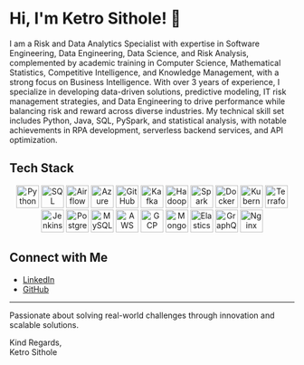 # Hi, I'm Ketro Sithole! 👋


I am a Risk and Data Analytics Specialist with expertise in Software Engineering, Data Engineering, Data Science, and Risk Analysis, complemented by academic training in Computer Science, Mathematical Statistics, Competitive Intelligence, and Knowledge Management, with a strong focus on Business Intelligence. With over 3 years of experience, I specialize in developing data-driven solutions, predictive modeling, IT risk management strategies, and Data Engineering to drive performance while balancing risk and reward across diverse industries. My technical skill set includes Python, Java, SQL, PySpark, and statistical analysis, with notable achievements in RPA development, serverless backend services, and API optimization.


## Tech Stack

<p align="center">
  <img src="https://img.shields.io/badge/-Python-3776AB?style=for-the-badge&logo=python&logoColor=white" alt="Python" height="40" />
  <img src="https://img.shields.io/badge/-SQL-4479A1?style=for-the-badge&logo=Microsoft-SQL-Server&logoColor=white" alt="SQL" height="40" />
  <img src="https://img.shields.io/badge/-Airflow-017CEE?style=for-the-badge&logo=apache-airflow&logoColor=white" alt="Airflow" height="40" />
  <img src="https://img.shields.io/badge/-Azure-0089D6?style=for-the-badge&logo=microsoft-azure&logoColor=white" alt="Azure" height="40" />
  <img src="https://img.shields.io/badge/-GitHub-181717?style=for-the-badge&logo=github&logoColor=white" alt="GitHub" height="40" />
  <img src="https://img.shields.io/badge/-Kafka-231F20?style=for-the-badge&logo=apache-kafka&logoColor=white" alt="Kafka" height="40" />
  <img src="https://img.shields.io/badge/-Hadoop-66CCFF?style=for-the-badge&logo=apache-hadoop&logoColor=white" alt="Hadoop" height="40" />
  <img src="https://img.shields.io/badge/-Spark-E25A1C?style=for-the-badge&logo=apache-spark&logoColor=white" alt="Spark" height="40" />
  <img src="https://img.shields.io/badge/-Docker-2496ED?style=for-the-badge&logo=docker&logoColor=white" alt="Docker" height="40" />
  <img src="https://img.shields.io/badge/-Kubernetes-326CE5?style=for-the-badge&logo=kubernetes&logoColor=white" alt="Kubernetes" height="40" />
  <img src="https://img.shields.io/badge/-Terraform-7B42BC?style=for-the-badge&logo=terraform&logoColor=white" alt="Terraform" height="40" />
  <img src="https://img.shields.io/badge/-Jenkins-D24939?style=for-the-badge&logo=jenkins&logoColor=white" alt="Jenkins" height="40" />
  <img src="https://img.shields.io/badge/-PostgreSQL-336791?style=for-the-badge&logo=postgresql&logoColor=white" alt="PostgreSQL" height="40" />
  <img src="https://img.shields.io/badge/-MySQL-4479A1?style=for-the-badge&logo=mysql&logoColor=white" alt="MySQL" height="40" />
  <img src="https://img.shields.io/badge/-AWS-232F3E?style=for-the-badge&logo=amazon-aws&logoColor=white" alt="AWS" height="40" />
  <img src="https://img.shields.io/badge/-GCP-4285F4?style=for-the-badge&logo=google-cloud&logoColor=white" alt="GCP" height="40" />
  <img src="https://img.shields.io/badge/-MongoDB-47A248?style=for-the-badge&logo=mongodb&logoColor=white" alt="MongoDB" height="40" />
  <img src="https://img.shields.io/badge/-Elasticsearch-005571?style=for-the-badge&logo=elasticsearch&logoColor=white" alt="Elasticsearch" height="40" />
  <img src="https://img.shields.io/badge/-GraphQL-E10098?style=for-the-badge&logo=graphql&logoColor=white" alt="GraphQL" height="40" />
  <img src="https://img.shields.io/badge/-Nginx-009639?style=for-the-badge&logo=nginx&logoColor=white" alt="Nginx" height="40" />
</p>

## Connect with Me

- [LinkedIn](https://www.linkedin.com/in/ketro-sithole-76b8b1165/)  
- [GitHub](https://github.com/KetroSithole)

---

Passionate about solving real-world challenges through innovation and scalable solutions.  

Kind Regards,  
Ketro Sithole
